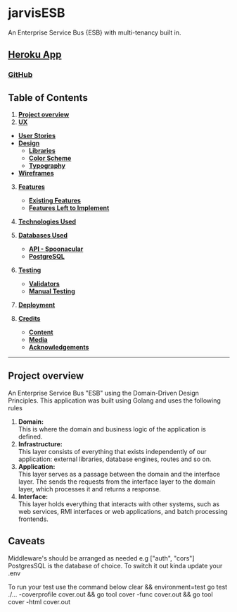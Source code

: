 # jarvisESB

An Enterprise Service Bus {ESB} with multi-tenancy built in.

## [Heroku App](https://Notyetdeployed.herokuapp.com)

### [GitHub](https://github.com/deye9/ESB.git)

## Table of Contents

1. [**Project overview**](#project-overview)
2. [**UX**](#ux)

- [**User Stories**](#user-stories)
- [**Design**](#design)
  - [**Libraries**](#libraries)
  - [**Color Scheme**](#color-scheme)
  - [**Typography**](#typography)
- [**Wireframes**](#wireframes)

3. [**Features**](#features)

   - [**Existing Features**](#existing-features)
   - [**Features Left to Implement**](#features-left-to-implemement)

4. [**Technologies Used**](#technologies-used)

5. [**Databases Used**](#databases-used)

   - [**API - Spoonacular**](#api-spoonacular)
   - [**PostgreSQL**](#PostgreSQL)

6. [**Testing**](#testing)

   - [**Validators**](#validators)
   - [**Manual Testing**](#manual-testing)

7. [**Deployment**](#deployment)

8. [**Credits**](#credits)

   - [**Content**](#content)
   - [**Media**](#media)
   - [**Acknowledgements**](#acknowledgements)

---

## Project overview

An Enterprise Service Bus "ESB" using the Domain-Driven Design Principles. This application was built using Golang and uses the following rules

<ol>
    <li><b>Domain:</b> <br />
    This is where the domain and business logic of the application is defined.</li>
    <li><b>Infrastructure:</b> <br />
    This layer consists of everything that exists independently of our application: external libraries, database engines, routes and so on.</li>
    <li><b>Application:</b> <br />
    This layer serves as a passage between the domain and the interface layer. The sends the requests from the interface layer to the domain layer, which processes it and returns a response.</li>
    <li><b>Interface:</b> <br />
    This layer holds everything that interacts with other systems, such as web services, RMI interfaces or web applications, and batch processing frontends.</li>
</ol>

## Caveats

Middleware's should be arranged as needed e.g ["auth", "cors"] PostgresSQL is the database of choice. To switch it out kinda update your .env

To run your test use the command below clear && environment=test go test ./... -coverprofile cover.out && go tool cover -func cover.out && go tool cover -html cover.out
